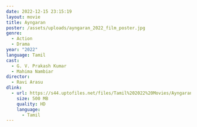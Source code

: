 ```yaml
---
date: 2022-12-15 23:15:19
layout: movie
title: Ayngaran
poster: /assets/uploads/ayngaran_2022_film_poster.jpg
genre:
  - Action
  - Drama
year: "2022"
language: Tamil
cast:
  - G. V. Prakash Kumar
  - Mahima Nambiar
director:
  - Ravi Arasu
dlink:
  - url: https://s44.uptofiles.net/files/Tamil%202022%20Movies/Ayngaran%20(2022)/Ayngaran%20(Original)/Ayngaran%20(640x360)/Ayngaran%202022%20HD.mp4
    size: 500 MB
    quality: HD
    language:
      - Tamil
---
```

